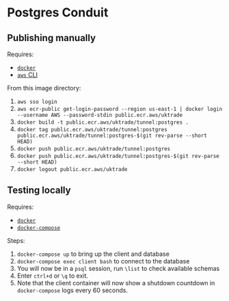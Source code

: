 # Postgres Conduit

## Publishing manually

Requires:

- [`docker`](https://www.docker.com)
- [`aws` CLI](https://aws.amazon.com/cli/)

From this image directory:

1. `aws sso login`
2. `aws ecr-public get-login-password --region us-east-1 | docker login --username AWS --password-stdin public.ecr.aws/uktrade`
3. `docker build -t public.ecr.aws/uktrade/tunnel:postgres .`
4. `docker tag public.ecr.aws/uktrade/tunnel:postgres public.ecr.aws/uktrade/tunnel:postgres-$(git rev-parse --short HEAD)`
5. `docker push public.ecr.aws/uktrade/tunnel:postgres`
6. `docker push public.ecr.aws/uktrade/tunnel:postgres-$(git rev-parse --short HEAD)`
7. `docker logout public.ecr.aws/uktrade`

## Testing locally

Requires:

- [`docker`](https://www.docker.com)
- [`docker-compose`](https://docs.docker.com/compose/)

Steps:

1. `docker-compose up` to bring up the client and database
2. `docker-compose exec client bash` to connect to the database
3. You will now be in a `psql` session, run `\list` to check available schemas
4. Enter `ctrl+d` or `\q` to exit.
5. Note that the client container will now show a shutdown countdown in `docker-compose` logs every 60 seconds.
